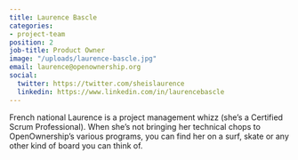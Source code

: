 ```yaml
---
title: Laurence Bascle
categories:
- project-team
position: 2
job-title: Product Owner
image: "/uploads/laurence-bascle.jpg"
email: laurence@openownership.org
social:
  twitter: https://twitter.com/sheislaurence
  linkedin: https://www.linkedin.com/in/laurencebascle
---
```


French national Laurence is a project management whizz (she’s a Certified Scrum Professional). When she’s not bringing her technical chops to OpenOwnership’s various programs, you can find her on a surf, skate or any other kind of board you can think of.